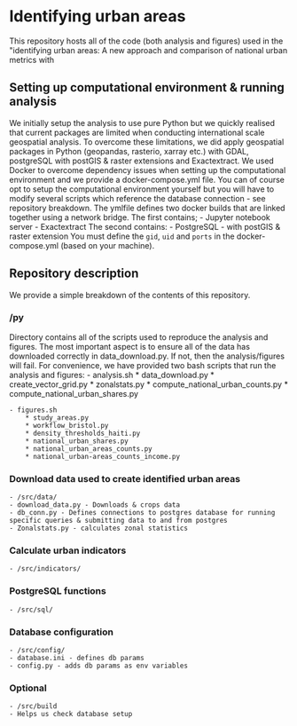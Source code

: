 # Identifying urban areas
This repository hosts all of the code (both analysis and figures) used in the "identifying urban areas: A new approach and comparison of national urban metrics with 

## Setting up computational environment & running analysis
We initially setup the analysis to use pure Python but we quickly realised that current packages are limited when conducting international scale geospatial analysis.
To overcome these limitations, we did apply geospatial packages in Python (geopandas, rasterio, xarray etc.) with GDAL, postgreSQL with postGIS & raster extensions and Exactextract. 
We used Docker to overcome dependency issues when setting up the computational environment and we provide a docker-compose.yml file.
You can of course opt to setup the computational environment yourself but you will have to modify several scripts which reference the database connection - see repository breakdown.
The ymlfile defines two docker builds that are linked together using a network bridge.
The first contains;
    - Jupyter notebook server
    - Exactextract
The second contains:
    - PostgreSQL
    - with postGIS & raster extension
You must define the  `gid`, `uid` and `ports` in the docker-compose.yml (based on your machine).

## Repository description 

We provide a simple breakdown of the contents of this repository. 

### /py 
Directory contains all of the scripts used to reproduce the analysis and figures.
The most important aspect is to ensure all of the data has downloaded correctly in data_download.py. If not, then the analysis/figures will fail. 
For convenience, we have provided two bash scripts that run the analysis and figures: 
    - analysis.sh
        * data_download.py
        * create_vector_grid.py
        * zonalstats.py
        * compute_national_urban_counts.py
        * compute_national_urban_shares.py

    - figures.sh
        * study_areas.py
        * workflow_bristol.py
        * density_thresholds_haiti.py
        * national_urban_shares.py
        * national_urban_areas_counts.py
        * national_urban-areas_counts_income.py

### Download data used to create identified urban areas
    - /src/data/
    - download_data.py - Downloads & crops data 
    - db_conn.py - Defines connections to postgres database for running specific queries & submitting data to and from postgres 
    - Zonalstats.py - calculates zonal statistics
    
### Calculate urban indicators
    - /src/indicators/

### PostgreSQL functions
    - /src/sql/
    
### Database configuration 
    - /src/config/
    - database.ini - defines db params
    - config.py - adds db params as env variables

### Optional 
    - /src/build
    - Helps us check database setup
